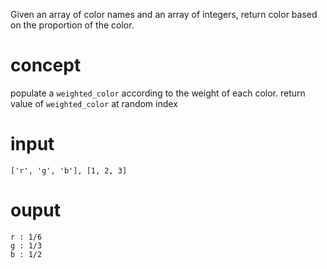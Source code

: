 Given an array of color names and an array of integers, return color based on the proportion of the color.

# concept
populate a `weighted_color` according to the weight of each color. 
return value of `weighted_color` at random index

# input
`['r', 'g', 'b'], [1, 2, 3]`

# ouput
```
r : 1/6
g : 1/3
b : 1/2
```
